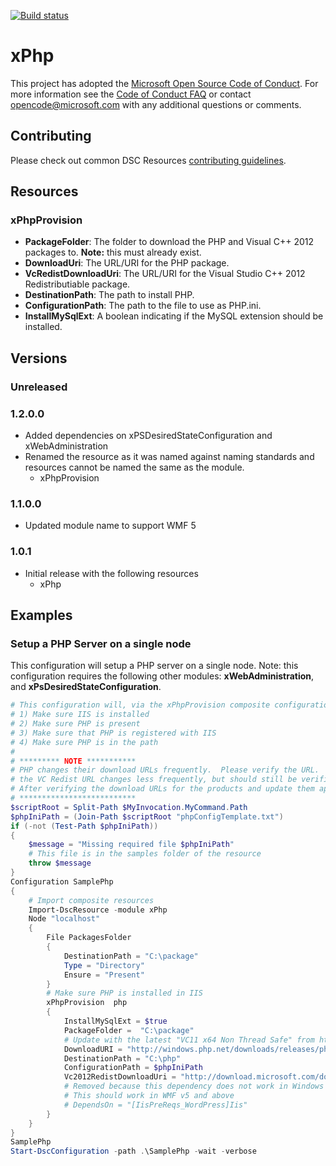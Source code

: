 [![Build status](https://ci.appveyor.com/api/projects/status/4umfdsbj520bmely/branch/master?svg=true)](https://ci.appveyor.com/project/PowerShell/xphp/branch/master)

# xPhp


This project has adopted the [Microsoft Open Source Code of Conduct](https://opensource.microsoft.com/codeofconduct/).
For more information see the [Code of Conduct FAQ](https://opensource.microsoft.com/codeofconduct/faq/) or contact [opencode@microsoft.com](mailto:opencode@microsoft.com) with any additional questions or comments.

## Contributing
Please check out common DSC Resources [contributing guidelines](https://github.com/PowerShell/DscResource.Kit/blob/master/CONTRIBUTING.md).


## Resources

### xPhpProvision

* **PackageFolder**: The folder to download the PHP and Visual C++ 2012 packages to. **Note:** this must already exist. 
* **DownloadUri**: The URL/URI for the PHP package.
* **VcRedistDownloadUri**: The URL/URI for the Visual Studio C++ 2012 Redistributiable package.
* **DestinationPath**: The path to install PHP.
* **ConfigurationPath**: The path to the file to use as PHP.ini. 
* **InstallMySqlExt**: A boolean indicating if the MySQL extension should be installed.


## Versions

### Unreleased

### 1.2.0.0

* Added dependencies on xPSDesiredStateConfiguration and xWebAdministration
* Renamed the resource as it was named against naming standards and resources cannot be named the same as the module. 
    - xPhpProvision

### 1.1.0.0

* Updated module name to support WMF 5

### 1.0.1

* Initial release with the following resources 
    - xPhp

## Examples

### Setup a PHP Server on a single node

This configuration will setup a PHP server on a single node.
Note: this configuration requires the following other modules: **xWebAdministration**, and **xPsDesiredStateConfiguration**. 

```powershell
# This configuration will, via the xPhpProvision composite configuration: 
# 1) Make sure IIS is installed 
# 2) Make sure PHP is present 
# 3) Make sure that PHP is registered with IIS 
# 4) Make sure PHP is in the path 
# 
# ********* NOTE *********** 
# PHP changes their download URLs frequently.  Please verify the URL. 
# the VC Redist URL changes less frequently, but should still be verified. 
# After verifying the download URLs for the products and update them appropriately. 
# ************************** 
$scriptRoot = Split-Path $MyInvocation.MyCommand.Path 
$phpIniPath = (Join-Path $scriptRoot "phpConfigTemplate.txt") 
if (-not (Test-Path $phpIniPath)) 
{ 
    $message = "Missing required file $phpIniPath" 
    # This file is in the samples folder of the resource 
    throw $message 
} 
Configuration SamplePhp 
{ 
    # Import composite resources 
    Import-DscResource -module xPhp 
    Node "localhost" 
    { 
        File PackagesFolder 
        { 
            DestinationPath = "C:\package" 
            Type = "Directory" 
            Ensure = "Present" 
        } 
        # Make sure PHP is installed in IIS 
        xPhpProvision  php 
        { 
            InstallMySqlExt = $true 
            PackageFolder =  "C:\package" 
            # Update with the latest "VC11 x64 Non Thread Safe" from http://windows.php.net/download/ 
            DownloadURI = "http://windows.php.net/downloads/releases/php-5.5.14-nts-Win32-VC11-x64.zip" 
            DestinationPath = "C:\php" 
            ConfigurationPath = $phpIniPath 
            Vc2012RedistDownloadUri = "http://download.microsoft.com/download/1/6/B/16B06F60-3B20-4FF2-B699-5E9B7962F9AE/VSU_4/vcredist_x64.exe" 
            # Removed because this dependency does not work in Windows Server 2012 R2 and below 
            # This should work in WMF v5 and above 
            # DependsOn = "[IisPreReqs_WordPress]Iis" 
        } 
    } 
} 
SamplePhp 
Start-DscConfiguration -path .\SamplePhp -wait -verbose
```
